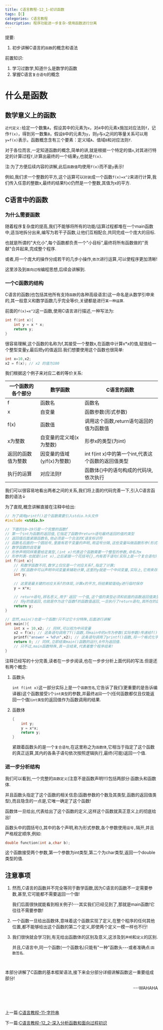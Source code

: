 ```yaml
---
title: C语言教程-12_1-初识函数
tags: [C]
categories: C语言教程
description: 程序功能进一步复杂-使用函数进行分离
---
```


提要:

1. 初步讲解C语言的`函数`的概念和语法

前置知识:

1. 学习过数学,知道什么是数学的函数
2. 掌握C语言`复合语句`的概念

# 什么是函数

## 数学意义上的函数

`近代定义:`给定一个数集`A`，假设其中的元素为`x`，对`A`中的元素x施加对应法则`f`，记作`f(x)`，得到另一数集`B`，假设`B`中的元素为`y`，则`y`与`x`之间的等量关系可以用`y=f(x)`表示，函数概念含有三个要素：定义域`A`、值域`B`和对应法则`f`.

对于各位而言,一定知道函数的概念,简单的讲,就是根据一个特定的值`x`,对其进行特定的计算过程`f`,计算出最终的一个结果`y`,也就是`f(x)`.

注:为了方便后续内容的讲解,此后`函数值`均使用`f(x)`而不是`y`表示!

例如,我们求一个整数的平方,这个运算可以`封装`成一个函数`f(x)=x^2`来进行计算,我们传入任意的整数x,最终的结果f(x)仍然是一个整数,其值为x的平方.

## C语言中的函数

### 为什么需要函数

随着程序复杂度的提高,我们不能够将所有的功能/运算过程都堆在一个main函数中,适当地拆分出来,编写为若干子函数,让他们互相配合,共同完成一个庞大的目标.

也就是所谓的"大化小",每个函数都负责一个"小目标",最终将所有函数做的"贡献"合并起来,完成整个程序.

或者,将一个庞大的操作分成若干的几步小操作,`依次`进行运算,可以使程序更加清晰!

这里涉及到`面向过程`编程思想,后续会讲解到.

### 一个C函数的结构

C语言的函数(也包括其他所有支持`函数`的各种高级语言)这一命名是从数学引申来的,其一般意义和数学函数几乎完全等价,关键都是进行`某一种运算`.

前面的`f(x)=x^2`这一函数,使用C语言进行描述,一种写法为:

```c
int f(int x){
    int y = x * x;
    return y;
}
```

很容易理解,这个函数的名称为f,其接受一个整数x,在函数中计算x*x的值,赋值给一个整型变量y,最后把y的值返回.我们想要使用这个函数也很简单:

```c
int x=10,x2;
x2 = f(x); // x2 的值为100
```

我们根据这个例子来对应二者的等价关系:

| 一个函数的各个部分 | 数学函数                   | C语言的函数                                        |
| ------------------ | -------------------------- | -------------------------------------------------- |
| f                  | 函数名                     | 函数名                                             |
| x                  | 自变量                     | 函数参数(形式参数)                                 |
| f(x)               | 函数值                     | 调用这个函数,return语句返回的值为函数值            |
| x为整数            | 自变量的定义域(x为整数)    | 形参x的类型(为int)                                 |
| 返回的函数值为整数 | 因变量的值域(y/f(x)为整数) | int f(int x)中的第一个int,代表这个函数的返回值类型 |
| 执行的运算         | 对应法则f                  | 函数体{}中的语句构成的代码块,依次执行              |

我们可以很容易地看出两者之间的关系,我们将上面的代码完善一下,引入C语言函数的语法↓

为了直观,概念讲解直接在注释中给出:

```c
// 为了调用printf()这个函数需要引入stdio.h头文件
#include <stdio.h>

// 下面的10~19行是一个完整的函数f
// 第一个int为函数的返回值,它指定了函数中return语句最终返回的值的类型
// 返回值后面紧跟函数名,他必须是一个合法的C语言标识符
// 函数名后面的一个圆括号,里面有若干变量的声明,用逗号分隔,这些变量叫做函数形参(形式参数),亦即
// 数学函数的自变量
// 形参声明同样需要给定类型,(int x)代表这个函数需要一个整型的参数,命名为x
// 形参列表-也就是(int x),之后紧跟一个花括号{},内有若干语句(实际上是一个复合语句),代表函数的实际运算
int f(int x){
    // 和数学函数不同,数学上仅仅是一个对应关系f,指定了计算;
    // 而C函数中可以声明中间变量来辅助计算,这里的y就是一个中间变量,实际上,它用来存储最终计算的结果
    int y;
    
    // 这里是最关键的对应关系f的体现,计算x的平方,将结果赋值给y进行临时保存
    y = x*x;
    
    // return语句,顾名思义,用于'返回'一个值,这个值的类型必须和前面的函数返回值类型相同(或可以进行转换)
    // 将y的值返回,也就是作为这个函数f的函数值返回,一旦执行了return语句,其所在的函数(也就是f())立即结束运行
    return y;
}

// 显然,main()也是一个函数!只不过它十分特殊,后面进行讲解
int main(){
    int x = 10,x2; // 同样,可以视为中间变量
    x2 = f(x); // 这条语句调用了f()函数,将main中的x作为参数(实际参数)传递给f()
    printf("answer = %d\n",x2); // 这条语句调用了printf()函数,将一个格式化字符串和x2最为参数(实际参数)传递给printf()
    return 0; // 同样,立即结束main()函数的运行,0作为返回值.
    // 只不过,main函数特殊,其一旦结束,代表着整个程序结束!
}
```

注释已经写的十分完善,读者在一步步阅读,也在一步步分析上面代码的写法.但是还有两个概念:

1. 函数头

    `int f(int x)`这一部分实际上是一个`函数签名`,它告诉了我们(更重要的是告诉编译器)这个函数接受`1`个`int类型`的参数,并最终`返回`一个(任何函数都仅且仅能返回一个值)`int类型`的返回值作为函数调用的结果.

2. 函数体

    ```c
    {
        int y;
        y = x*x;
        return y;
    }
    ```

    紧跟着函数头的是一个`复合语句`,在这里称之为`函数体`,它相当于指定了这个函数的真正运算,其内的各条子语句依次按照逻辑执行,最终(可能)返回一个值.

### 进一步分析结构

我们可以看到,一个完整的`函数定义`(注意不是函数声明!!!)包括两部分:函数头和函数体.

并且函数头指定了这个函数的相关信息(函数参数的个数及其类型,函数的返回值类型),而且隐含的一点是,它唯一确定了这个函数!

函数体一旦给出,代表给出了这个函数的定义,这样这个函数就真正意义上的彻底给出!

函数头中的圆括号(),其中的各个声明,称为形式参数,各个参数使用`逗号,`隔开,并且严格规定顺序,例如:

```c
double function(int a,char b);
```

这个函数接受两个参数,第一个参数为int类型,第二个为char类型,返回一个double类型的值.

## 注意事项

1. 然而,C语言的函数并不完全等同于数学函数,因为C语言的函数不一定需要参数,甚至,它可能都不需要返回一个值!

    我们后面很快就能看到相关例子!---其实我们已经见到了,那就是main函数!它往往不需要参数!

2. 一个函数一旦给出函数体,意味着这个函数实现了定义,在整个程序的任何其他位置,都不能够给出这个函数的第二个定义,即使两个定义一模一样也不行!

3. 我们很快就会学习到,有无给出函数体的区别及意义,这涉及到`声明`和`定义`的区别.

    并且,C语言中,同一个函数(一个函数名)只能有"一种"函数头---或者准确点:`函数签名`.

<br>

本部分讲解了C函数的基本框架语法,接下来会分部分详细讲解函数这一重要组成部分!

<p align=right>---WAHAHA</p>

<br>

<br>

上一篇:[C语言教程-11-字符串](../2023-10-06-b45ef26d6ec3)

下一篇:[C语言教程-12_2-深入分析函数和面向过程初识](../2023-11-01-def693eb5bf8)
